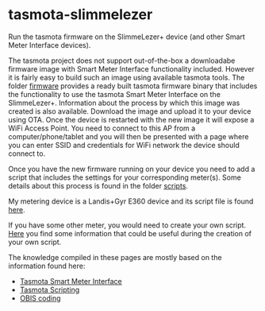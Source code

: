 # tasmota-slimmelezer
Run the tasmota firmware on the SlimmeLezer+ device (and other Smart Meter Interface devices).

The tasmota project does not support out-of-the-box a downloadabe firmware image with Smart Meter Interface functionality included. However it is fairly easy to build such an image using available tasmota tools. The folder [firmware](firmware/README.md) provides a ready built tasmota firmware binary that includes the functionality to use the tasmota Smart Meter Interface on the SlimmeLezer+. Information about the process by which this image was created is also available. Download the image and upload it to your device using OTA. Once the device is restarted with the new image it will expose a WiFi Access Point. You need to connect to this AP from a computer/phone/tablet and you will then be presented with a page where you can enter SSID and credentials for WiFi network the device should connect to.

Once you have the new firmware running on your device you need to add a script that includes the settings for your corresponding meter(s). Some details about this process is found in the folder [scripts](scripts).

My metering device is a Landis+Gyr E360 device and its script file is found [here](scripts/landisgyre360/script.txt).

If you have some other meter, you would need to create your own script. [Here](other/README.md) you find some information that could be useful during the creation of your own script.


The knowledge compiled in these pages are mostly based on the information found here:

* [Tasmota Smart Meter Interface](https://tasmota.github.io/docs/Smart-Meter-Interface/)
* [Tasmota Scripting](https://tasmota.github.io/docs/Scripting-Language/)
* [OBIS coding](https://www.promotic.eu/en/pmdoc/Subsystems/Comm/PmDrivers/IEC62056_OBIS.htm)



